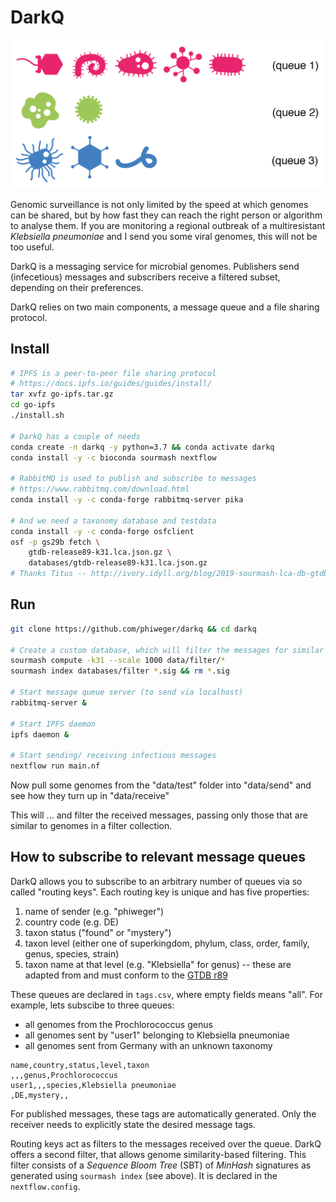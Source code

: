 # DarkQ

<!-- ![](img/queue.png) -->

<p align="center">
  <img src="./img/queue.png" width="500">
</p>


Genomic surveillance is not only limited by the speed at which genomes can be shared, but by how fast they can reach the right person or algorithm to analyse them. If you are monitoring a regional outbreak of a multiresistant _Klebsiella pneumoniae_ and I send you some viral genomes, this will not be too useful.

DarkQ is a messaging service for microbial genomes. Publishers send (infecetious) messages and subscribers receive a filtered subset, depending on their preferences.

DarkQ relies on two main components, a message queue and a file sharing protocol.


## Install

```bash
# IPFS is a peer-to-peer file sharing protocol
# https://docs.ipfs.io/guides/guides/install/
tar xvfz go-ipfs.tar.gz
cd go-ipfs
./install.sh

# DarkQ has a couple of needs
conda create -n darkq -y python=3.7 && conda activate darkq
conda install -y -c bioconda sourmash nextflow

# RabbitMQ is used to publish and subscribe to messages
# https://www.rabbitmq.com/download.html
conda install -y -c conda-forge rabbitmq-server pika

# And we need a taxonomy database and testdata
conda install -y -c conda-forge osfclient
osf -p gs29b fetch \
    gtdb-release89-k31.lca.json.gz \
    databases/gtdb-release89-k31.lca.json.gz
# Thanks Titus -- http://ivory.idyll.org/blog/2019-sourmash-lca-db-gtdb.html
```


## Run

```bash
git clone https://github.com/phiweger/darkq && cd darkq

# Create a custom database, which will filter the messages for similar genomes
sourmash compute -k31 --scale 1000 data/filter/*
sourmash index databases/filter *.sig && rm *.sig

# Start message queue server (to send via localhost)
rabbitmq-server &

# Start IPFS daemon
ipfs daemon &

# Start sending/ receiving infectious messages
nextflow run main.nf
```

Now pull some genomes from the "data/test" folder into "data/send" and see how they turn up in "data/receive"

This will ... and filter the received messages, passing only those that are similar to genomes in a filter collection.


## How to subscribe to relevant message queues

DarkQ allows you to subscribe to an arbitrary number of queues via so called "routing keys". Each routing key is unique and has five properties:

1. name of sender (e.g. "phiweger")
2. country code (e.g. DE)
3. taxon status ("found" or "mystery")
4. taxon level (either one of superkingdom, phylum, class, order, family, genus, species, strain)
5. taxon name at that level (e.g. "Klebsiella" for genus) -- these are adapted from and must conform to the [GTDB r89](https://gtdb.ecogenomic.org/)

These queues are declared in `tags.csv`, where empty fields means "all". For example, lets subscibe to three queues:

- all genomes from the Prochlorococcus genus
- all genomes sent by "user1" belonging to Klebsiella pneumoniae
- all genomes sent from Germany with an unknown taxonomy

```csv
name,country,status,level,taxon
,,,genus,Prochlorococcus
user1,,,species,Klebsiella pneumoniae
,DE,mystery,,
```

For published messages, these tags are automatically generated. Only the receiver needs to explicitly state the desired message tags.

Routing keys act as filters to the messages received over the queue. DarkQ offers a second filter, that allows genome similarity-based filtering. This filter consists of a _Sequence Bloom Tree_ (SBT) of _MinHash_ signatures as generated using `sourmash index` (see above). It is declared in the `nextflow.config`.





